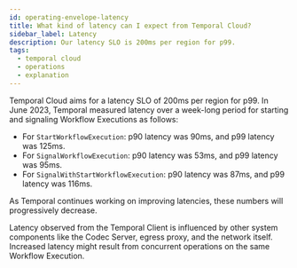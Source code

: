 ```yaml
---
id: operating-envelope-latency
title: What kind of latency can I expect from Temporal Cloud?
sidebar_label: Latency
description: Our latency SLO is 200ms per region for p99.
tags:
  - temporal cloud
  - operations
  - explanation
---
```


Temporal Cloud aims for a latency SLO of 200ms per region for p99.
In June 2023, Temporal measured latency over a week-long period for starting and signaling Workflow Executions as follows:

- For `StartWorkflowExecution`: p90 latency was 90ms, and p99 latency was 125ms.
- For `SignalWorkflowExecution`: p90 latency was 53ms, and p99 latency was 95ms.
- For `SignalWithStartWorkflowExecution`: p90 latency was 87ms, and p99 latency was 116ms.

As Temporal continues working on improving latencies, these numbers will progressively decrease.

Latency observed from the Temporal Client is influenced by other system components like the Codec Server, egress proxy, and the network itself.
Increased latency might result from concurrent operations on the same Workflow Execution.
